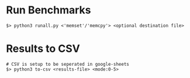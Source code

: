 # Run Benchmarks

```
$> python3 runall.py <'memset'/'memcpy'> <optional destination file>
```

# Results to CSV

```
# CSV is setup to be seperated in google-sheets
$> python3 to-csv <results-file> <mode:0-5>
```
